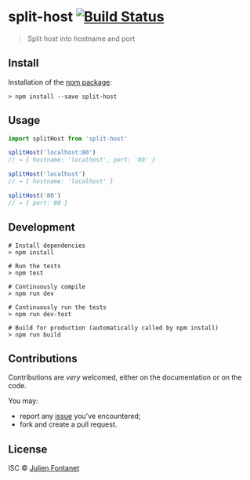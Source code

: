 # split-host [![Build Status](https://travis-ci.org/JsCommunity/split-host.png?branch=master)](https://travis-ci.org/JsCommunity/split-host)

> Split host into hostname and port

## Install

Installation of the [npm package](https://npmjs.org/package/split-host):

```
> npm install --save split-host
```

## Usage

```js
import splitHost from 'split-host'

splitHost('localhost:80')
// → { hostname: 'localhost', port: '80' }

splitHost('localhost')
// → { hostname: 'localhost' }

splitHost('80')
// → { port: 80 }
```

## Development

```
# Install dependencies
> npm install

# Run the tests
> npm test

# Continuously compile
> npm run dev

# Continuously run the tests
> npm run dev-test

# Build for production (automatically called by npm install)
> npm run build
```

## Contributions

Contributions are *very* welcomed, either on the documentation or on
the code.

You may:

- report any [issue](https://github.com/JsCommunity/split-host/issues)
  you've encountered;
- fork and create a pull request.

## License

ISC © [Julien Fontanet](https://github.com/julien-f)
